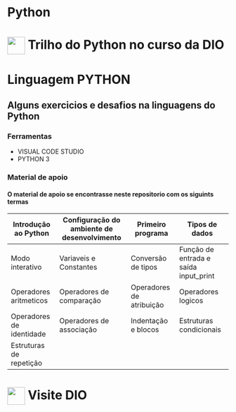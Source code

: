 # Python

<h1>
    <a href="https://www.dio.me/">
<img align="center" width="40px" src="https://hermes.digitalinnovation.one/assets/diome/logo-minimized.png"></a>
    <span> Trilho do Python no curso da DIO</span>
</h1>

# Linguagem PYTHON

## Alguns exercicios e desafios na linguagens do Python

### Ferramentas

- VISUAL CODE STUDIO
- PYTHON 3

### Material de apoio

#### O material de apoio se encontrasse neste repositorio com os siguints termas

| Introdução ao Python | Configuração do ambiente de desenvolvimento | Primeiro programa |  Tipos de dados  |
| -------------------- | -------------------- | -------------------- | -------------------- |
| Modo interativo | Variaveis e Constantes | Conversão de tipos | Função de entrada e saída input_print |
| Operadores aritmeticos | Operadores de comparação | Operadores de atribuição | Operadores logicos |
|Operadores de identidade | Operadores de associação | Indentação e blocos | Estruturas condicionais |
|Estruturas de repetição |

<h1>
    <a href="https://www.dio.me/">
<img align="center" width="40px" src="https://hermes.digitalinnovation.one/assets/diome/logo-minimized.png"></a>
    <span> Visite DIO</span>
</h1>
